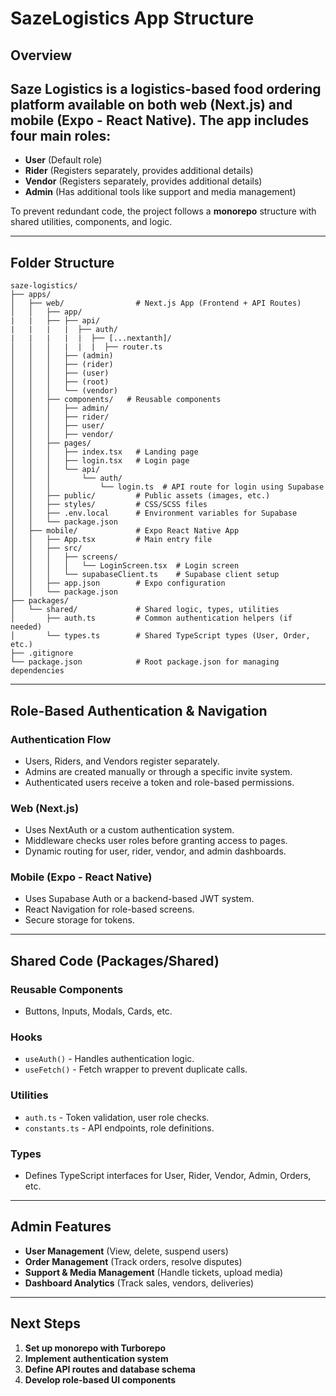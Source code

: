 # SazeLogistics App Structure

## Overview
Saze Logistics is a logistics-based food ordering platform available on both web (Next.js) and mobile (Expo - React Native). The app includes four main roles:
- 
- **User** (Default role)
- **Rider** (Registers separately, provides additional details)
- **Vendor** (Registers separately, provides additional details)
- **Admin** (Has additional tools like support and media management)

To prevent redundant code, the project follows a **monorepo** structure with shared utilities, components, and logic.

---

## Folder Structure
```
saze-logistics/
├── apps/
│   ├── web/                # Next.js App (Frontend + API Routes)
│   │   ├── app/
|   |   ├── ├── api/
|   |   |   |  ├── auth/
|   |   |   |  |  ├── [...nextanth]/
│   │   │   |  |  |  ├── router.ts
│   │   │   ├── (admin)
│   │   │   ├── (rider)
│   │   │   ├── (user)
│   │   │   ├── (root)
│   │   │   └── (vendor)
│   │   ├── components/   # Reusable components
│   │   │   ├── admin/
│   │   │   ├── rider/
│   │   │   ├── user/
│   │   │   ├── vendor/
│   │   ├── pages/
│   │   │   ├── index.tsx   # Landing page
│   │   │   ├── login.tsx   # Login page
│   │   │   └── api/
│   │   │       └── auth/
│   │   │           └── login.ts  # API route for login using Supabase
│   │   ├── public/         # Public assets (images, etc.)
│   │   ├── styles/         # CSS/SCSS files
│   │   ├── .env.local      # Environment variables for Supabase
│   │   └── package.json
│   ├── mobile/             # Expo React Native App
│   │   ├── App.tsx         # Main entry file
│   │   ├── src/
│   │   │   ├── screens/
│   │   │   │   └── LoginScreen.tsx  # Login screen
│   │   │   └── supabaseClient.ts    # Supabase client setup
│   │   ├── app.json        # Expo configuration
│   │   └── package.json
├── packages/
│   └── shared/             # Shared logic, types, utilities
│       ├── auth.ts         # Common authentication helpers (if needed)
│       └── types.ts        # Shared TypeScript types (User, Order, etc.)
├── .gitignore
└── package.json            # Root package.json for managing dependencies
```

---

## Role-Based Authentication & Navigation
### Authentication Flow
- Users, Riders, and Vendors register separately.
- Admins are created manually or through a specific invite system.
- Authenticated users receive a token and role-based permissions.

### Web (Next.js)
- Uses NextAuth or a custom authentication system.
- Middleware checks user roles before granting access to pages.
- Dynamic routing for user, rider, vendor, and admin dashboards.

### Mobile (Expo - React Native)
- Uses Supabase Auth or a backend-based JWT system.
- React Navigation for role-based screens.
- Secure storage for tokens.

---

## Shared Code (Packages/Shared)
### Reusable Components
- Buttons, Inputs, Modals, Cards, etc.

### Hooks
- `useAuth()` - Handles authentication logic.
- `useFetch()` - Fetch wrapper to prevent duplicate calls.

### Utilities
- `auth.ts` - Token validation, user role checks.
- `constants.ts` - API endpoints, role definitions.

### Types
- Defines TypeScript interfaces for User, Rider, Vendor, Admin, Orders, etc.

---

## Admin Features
- **User Management** (View, delete, suspend users)
- **Order Management** (Track orders, resolve disputes)
- **Support & Media Management** (Handle tickets, upload media)
- **Dashboard Analytics** (Track sales, vendors, deliveries)

---

## Next Steps
1. **Set up monorepo with Turborepo**
2. **Implement authentication system**
3. **Define API routes and database schema**
4. **Develop role-based UI components**

